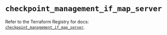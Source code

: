 # `checkpoint_management_if_map_server`

Refer to the Terraform Registry for docs: [`checkpoint_management_if_map_server`](https://registry.terraform.io/providers/checkpointsw/checkpoint/2.11.0/docs/resources/management_if_map_server).
